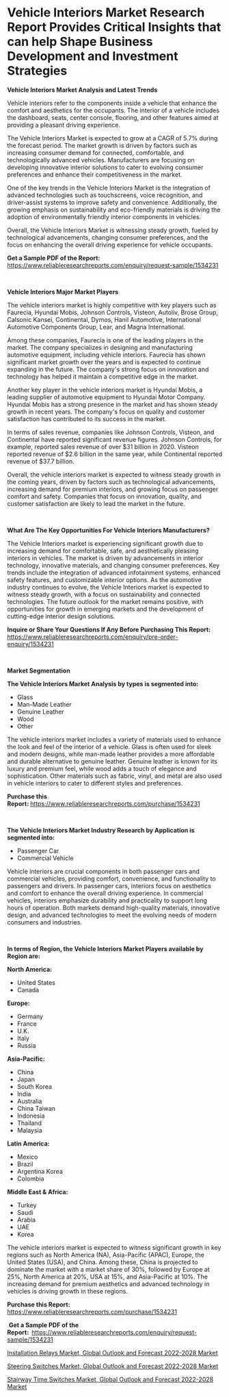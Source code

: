 <p><h1>Vehicle Interiors Market Research Report Provides Critical Insights that can help Shape Business Development and Investment Strategies</h1></p><p><strong>Vehicle Interiors Market Analysis and Latest Trends</strong></p>
<p><p>Vehicle interiors refer to the components inside a vehicle that enhance the comfort and aesthetics for the occupants. The interior of a vehicle includes the dashboard, seats, center console, flooring, and other features aimed at providing a pleasant driving experience.</p><p>The Vehicle Interiors Market is expected to grow at a CAGR of 5.7% during the forecast period. The market growth is driven by factors such as increasing consumer demand for connected, comfortable, and technologically advanced vehicles. Manufacturers are focusing on developing innovative interior solutions to cater to evolving consumer preferences and enhance their competitiveness in the market.</p><p>One of the key trends in the Vehicle Interiors Market is the integration of advanced technologies such as touchscreens, voice recognition, and driver-assist systems to improve safety and convenience. Additionally, the growing emphasis on sustainability and eco-friendly materials is driving the adoption of environmentally friendly interior components in vehicles.</p><p>Overall, the Vehicle Interiors Market is witnessing steady growth, fueled by technological advancements, changing consumer preferences, and the focus on enhancing the overall driving experience for vehicle occupants.</p></p>
<p><strong>Get a Sample PDF of the Report:&nbsp;</strong> <a href="https://www.reliableresearchreports.com/enquiry/request-sample/1534231">https://www.reliableresearchreports.com/enquiry/request-sample/1534231</a></p>
<p>&nbsp;</p>
<p><strong>Vehicle Interiors Major Market Players</strong></p>
<p><p>The vehicle interiors market is highly competitive with key players such as Faurecia, Hyundai Mobis, Johnson Controls, Visteon, Autoliv, Brose Group, Calsonic Kansei, Continental, Dymos, Hanil Automotive, International Automotive Components Group, Lear, and Magna International. </p><p>Among these companies, Faurecia is one of the leading players in the market. The company specializes in designing and manufacturing automotive equipment, including vehicle interiors. Faurecia has shown significant market growth over the years and is expected to continue expanding in the future. The company's strong focus on innovation and technology has helped it maintain a competitive edge in the market.</p><p>Another key player in the vehicle interiors market is Hyundai Mobis, a leading supplier of automotive equipment to Hyundai Motor Company. Hyundai Mobis has a strong presence in the market and has shown steady growth in recent years. The company's focus on quality and customer satisfaction has contributed to its success in the market.</p><p>In terms of sales revenue, companies like Johnson Controls, Visteon, and Continental have reported significant revenue figures. Johnson Controls, for example, reported sales revenue of over $31 billion in 2020. Visteon reported revenue of $2.6 billion in the same year, while Continental reported revenue of $37.7 billion.</p><p>Overall, the vehicle interiors market is expected to witness steady growth in the coming years, driven by factors such as technological advancements, increasing demand for premium interiors, and growing focus on passenger comfort and safety. Companies that focus on innovation, quality, and customer satisfaction are likely to lead the market in the future.</p></p>
<p>&nbsp;</p>
<p><strong>What Are The Key Opportunities For Vehicle Interiors Manufacturers?</strong></p>
<p><p>The Vehicle Interiors market is experiencing significant growth due to increasing demand for comfortable, safe, and aesthetically pleasing interiors in vehicles. The market is driven by advancements in interior technology, innovative materials, and changing consumer preferences. Key trends include the integration of advanced infotainment systems, enhanced safety features, and customizable interior options. As the automotive industry continues to evolve, the Vehicle Interiors market is expected to witness steady growth, with a focus on sustainability and connected technologies. The future outlook for the market remains positive, with opportunities for growth in emerging markets and the development of cutting-edge interior design solutions.</p></p>
<p><strong>Inquire or Share Your Questions If Any Before Purchasing This Report:</strong> <a href="https://www.reliableresearchreports.com/enquiry/pre-order-enquiry/1534231">https://www.reliableresearchreports.com/enquiry/pre-order-enquiry/1534231</a></p>
<p>&nbsp;</p>
<p><strong>Market Segmentation</strong></p>
<p><strong>The Vehicle Interiors Market Analysis by types is segmented into:</strong></p>
<p><ul><li>Glass</li><li>Man-Made Leather</li><li>Genuine Leather</li><li>Wood</li><li>Other</li></ul></p>
<p><p>The vehicle interiors market includes a variety of materials used to enhance the look and feel of the interior of a vehicle. Glass is often used for sleek and modern designs, while man-made leather provides a more affordable and durable alternative to genuine leather. Genuine leather is known for its luxury and premium feel, while wood adds a touch of elegance and sophistication. Other materials such as fabric, vinyl, and metal are also used in vehicle interiors to cater to different styles and preferences.</p></p>
<p><strong>Purchase this Report:&nbsp;</strong><a href="https://www.reliableresearchreports.com/purchase/1534231">https://www.reliableresearchreports.com/purchase/1534231</a></p>
<p>&nbsp;</p>
<p><strong>The Vehicle Interiors Market Industry Research by Application is segmented into:</strong></p>
<p><ul><li>Passenger Car</li><li>Commercial Vehicle</li></ul></p>
<p><p>Vehicle interiors are crucial components in both passenger cars and commercial vehicles, providing comfort, convenience, and functionality to passengers and drivers. In passenger cars, interiors focus on aesthetics and comfort to enhance the overall driving experience. In commercial vehicles, interiors emphasize durability and practicality to support long hours of operation. Both markets demand high-quality materials, innovative design, and advanced technologies to meet the evolving needs of modern consumers and industries.</p></p>
<p>&nbsp;</p>
<p><strong>In terms of Region, the Vehicle Interiors Market Players available by Region are:</strong></p>
<p>
    <p> <strong> North America: </strong>
        <ul>
            <li>United States</li>
            <li>Canada</li>
        </ul>
        </p> 
    <p> <strong> Europe: </strong>
        <ul>
            <li>Germany</li>
            <li>France</li>
            <li>U.K.</li>
            <li>Italy</li>
            <li>Russia</li>
        </ul>
        </p> 
    <p> <strong> Asia-Pacific: </strong>
        <ul>
            <li>China</li>
            <li>Japan</li>
            <li>South Korea</li>
            <li>India</li>
            <li>Australia</li>
            <li>China Taiwan</li>
            <li>Indonesia</li>
            <li>Thailand</li>
            <li>Malaysia</li>
        </ul>
        </p> 
    <p> <strong> Latin America: </strong>
        <ul>
            <li>Mexico</li>
            <li>Brazil</li>
            <li>Argentina Korea</li>
            <li>Colombia</li>
        </ul>
        </p> 
    <p> <strong> Middle East & Africa: </strong>
        <ul>
            <li>Turkey</li>
            <li>Saudi</li>
            <li>Arabia</li>
            <li>UAE</li>
            <li>Korea</li>
        </ul>
    </p>
    </p>
<p><p>The vehicle interiors market is expected to witness significant growth in key regions such as North America (NA), Asia-Pacific (APAC), Europe, the United States (USA), and China. Among these, China is projected to dominate the market with a market share of 30%, followed by Europe at 25%, North America at 20%, USA at 15%, and Asia-Pacific at 10%. The increasing demand for premium aesthetics and advanced technology in vehicles is driving growth in these regions.</p></p>
<p><strong>Purchase this Report: </strong><a href="https://www.reliableresearchreports.com/purchase/1534231">https://www.reliableresearchreports.com/purchase/1534231</a></p>
<p>&nbsp;<strong>Get a Sample PDF of the Report:&nbsp;&nbsp;</strong><a href="https://www.reliableresearchreports.com/enquiry/request-sample/1534231">https://www.reliableresearchreports.com/enquiry/request-sample/1534231</a></p>
<p><strong></strong></p>
<p><p><a href="https://view.publitas.com/reportprime-1/installation-relays-market-global-outlook-and-forecast-2022-2028-market-insights-market-players-and-forecast-till-2030/">Installation Relays Market, Global Outlook and Forecast 2022-2028 Market</a></p><p><a href="https://view.publitas.com/reportprime-1/steering-switches-market-global-outlook-and-forecast-2022-2028-market-research-report-unlocks-analysis-on-the-market-financial-status-market-size-and-market-revenue-upto-2030/">Steering Switches Market, Global Outlook and Forecast 2022-2028 Market</a></p><p><a href="https://view.publitas.com/reportprime-1/stairway-time-switches-market-global-outlook-and-forecast-2022-2028-market-challenges-opportunities-and-growth-drivers-and-major-market-players-forecasted-for-period-from-2023-2030/">Stairway Time Switches Market, Global Outlook and Forecast 2022-2028 Market</a></p></p>